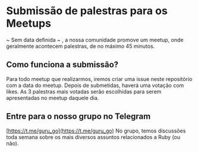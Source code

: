 # Submissão de palestras para os Meetups
~ Sem data definida ~ , a nossa comunidade promove um meetup, onde geralmente acontecem palestras, de no máximo 45 minutos.

## Como funciona a submissão?
Para todo meetup que realizarmos, iremos criar uma issue neste repositório com a data do meetup. Depois de submetidas, haverá uma votação com likes. As 3 palestras mais votadas serão escolhidas para serem apresentadas no meetup daquele dia.

## Entre para o nosso grupo no Telegram
[https://t.me/guru_go](https://t.me/guru_go)
No grupo, temos discussões toda semana sobre os mais diversos assuntos relacionados a Ruby (ou não).
